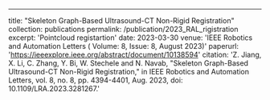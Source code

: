---
title: "Skeleton Graph-Based Ultrasound-CT Non-Rigid Registration"
collection: publications
permalink: /publication/2023_RAL_rigistration
excerpt: 'Pointcloud registartion'
date: 2023-03-30
venue: 'IEEE Robotics and Automation Letters ( Volume: 8, Issue: 8, August 2023)'
paperurl: 'https://ieeexplore.ieee.org/abstract/document/10138594'
citation: 'Z. Jiang, X. Li, C. Zhang, Y. Bi, W. Stechele and N. Navab, "Skeleton Graph-Based Ultrasound-CT Non-Rigid Registration," in IEEE Robotics and Automation Letters, vol. 8, no. 8, pp. 4394-4401, Aug. 2023, doi: 10.1109/LRA.2023.3281267.'

<!-- ---
This paper is about the number 1. The number 2 is left for future work.

[Download paper here](http://academicpages.github.io/files/paper1.pdf)

Recommended citation: Your Name, You. (2009). "Paper Title Number 1." <i>Journal 1</i>. 1(1). -->